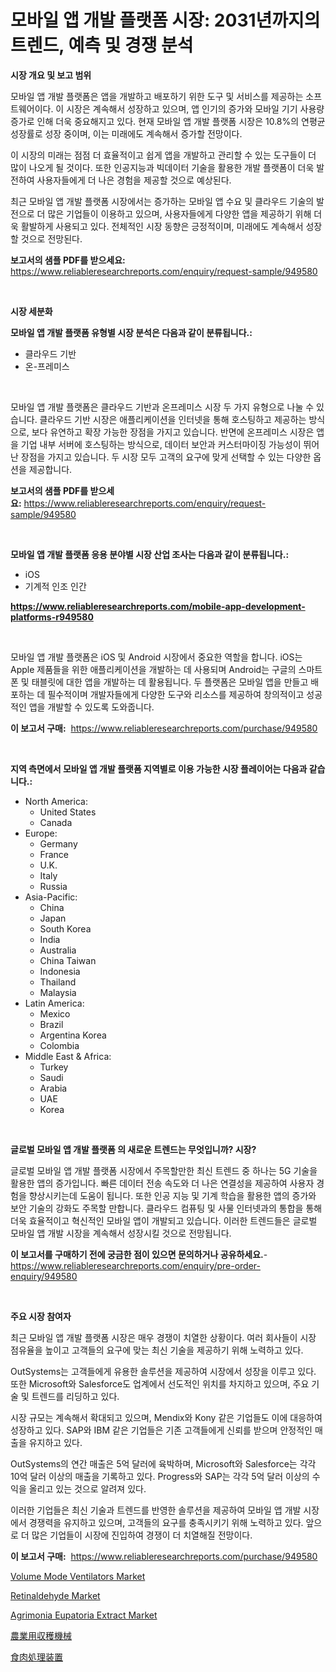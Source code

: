 <p><h1>모바일 앱 개발 플랫폼 시장: 2031년까지의 트렌드, 예측 및 경쟁 분석</h1></p><p><strong>시장 개요 및 보고 범위</strong></p>
<p><p>모바일 앱 개발 플랫폼은 앱을 개발하고 배포하기 위한 도구 및 서비스를 제공하는 소프트웨어이다. 이 시장은 계속해서 성장하고 있으며, 앱 인기의 증가와 모바일 기기 사용량 증가로 인해 더욱 중요해지고 있다. 현재 모바일 앱 개발 플랫폼 시장은 10.8%의 연평균 성장률로 성장 중이며, 이는 미래에도 계속해서 증가할 전망이다. </p><p>이 시장의 미래는 점점 더 효율적이고 쉽게 앱을 개발하고 관리할 수 있는 도구들이 더 많이 나오게 될 것이다. 또한 인공지능과 빅데이터 기술을 활용한 개발 플랫폼이 더욱 발전하여 사용자들에게 더 나은 경험을 제공할 것으로 예상된다. </p><p>최근 모바일 앱 개발 플랫폼 시장에서는 증가하는 모바일 앱 수요 및 클라우드 기술의 발전으로 더 많은 기업들이 이용하고 있으며, 사용자들에게 다양한 앱을 제공하기 위해 더욱 활발하게 사용되고 있다. 전체적인 시장 동향은 긍정적이며, 미래에도 계속해서 성장할 것으로 전망된다.</p></p>
<p><strong>보고서의 샘플 PDF를 받으세요:</strong> <a href="https://www.reliableresearchreports.com/enquiry/request-sample/949580">https://www.reliableresearchreports.com/enquiry/request-sample/949580</a></p>
<p>&nbsp;</p>
<p><strong>시장 세분화</strong></p>
<p><strong>모바일 앱 개발 플랫폼 유형별 시장 분석은 다음과 같이 분류됩니다.:</strong></p>
<p><ul><li>클라우드 기반</li><li>온-프레미스</li></ul></p>
<p>&nbsp;</p>
<p><p>모바일 앱 개발 플랫폼은 클라우드 기반과 온프레미스 시장 두 가지 유형으로 나눌 수 있습니다. 클라우드 기반 시장은 애플리케이션을 인터넷을 통해 호스팅하고 제공하는 방식으로, 보다 유연하고 확장 가능한 장점을 가지고 있습니다. 반면에 온프레미스 시장은 앱을 기업 내부 서버에 호스팅하는 방식으로, 데이터 보안과 커스터마이징 가능성이 뛰어난 장점을 가지고 있습니다. 두 시장 모두 고객의 요구에 맞게 선택할 수 있는 다양한 옵션을 제공합니다.</p></p>
<p><strong>보고서의 샘플 PDF를 받으세요:</strong>&nbsp;<a href="https://www.reliableresearchreports.com/enquiry/request-sample/949580">https://www.reliableresearchreports.com/enquiry/request-sample/949580</a></p>
<p>&nbsp;</p>
<p><strong> 모바일 앱 개발 플랫폼 응용 분야별 시장 산업 조사는 다음과 같이 분류됩니다.:</strong></p>
<p><ul><li>iOS</li><li>기계적 인조 인간</li></ul></p>
<p><strong><a href="https://www.reliableresearchreports.com/mobile-app-development-platforms-r949580">https://www.reliableresearchreports.com/mobile-app-development-platforms-r949580</a></strong></p>
<p>&nbsp;</p>
<p><p>모바일 앱 개발 플랫폼은 iOS 및 Android 시장에서 중요한 역할을 합니다. iOS는 Apple 제품들을 위한 애플리케이션을 개발하는 데 사용되며 Android는 구글의 스마트폰 및 태블릿에 대한 앱을 개발하는 데 활용됩니다. 두 플랫폼은 모바일 앱을 만들고 배포하는 데 필수적이며 개발자들에게 다양한 도구와 리소스를 제공하여 창의적이고 성공적인 앱을 개발할 수 있도록 도와줍니다.</p></p>
<p><strong>이 보고서 구매:</strong>&nbsp; <a href="https://www.reliableresearchreports.com/purchase/949580">https://www.reliableresearchreports.com/purchase/949580</a></p>
<p>&nbsp;</p>
<p><strong>지역 측면에서 모바일 앱 개발 플랫폼 지역별로 이용 가능한 시장 플레이어는 다음과 같습니다.:</strong></p>
<p><ul>
    <li>
        North America:
        <ul>
            <li>United States</li>
            <li>Canada</li>
        </ul>
    </li>
    <li>
        Europe:
        <ul>
            <li>Germany</li>
            <li>France</li>
            <li>U.K.</li>
            <li>Italy</li>
            <li>Russia</li>
        </ul>
    </li>
    <li>
        Asia-Pacific:
        <ul>
            <li>China</li>
            <li>Japan</li>
            <li>South Korea</li>
            <li>India</li>
            <li>Australia</li>
            <li>China Taiwan</li>
            <li>Indonesia</li>
            <li>Thailand</li>
            <li>Malaysia</li>
        </ul>
    </li>
    <li>
        Latin America:
        <ul>
            <li>Mexico</li>
            <li>Brazil</li>
            <li>Argentina Korea</li>
            <li>Colombia</li>
        </ul>
    </li>
    <li>
        Middle East & Africa:
        <ul>
            <li>Turkey</li>
            <li>Saudi</li>
            <li>Arabia</li>
            <li>UAE</li>
            <li>Korea</li>
        </ul>
    </li>
    </ul></p>
<p>&nbsp;</p>
<p><strong>글로벌 모바일 앱 개발 플랫폼 의 새로운 트렌드는 무엇입니까? 시장?</strong></p>
<p><p>글로벌 모바일 앱 개발 플랫폼 시장에서 주목할만한 최신 트렌드 중 하나는 5G 기술을 활용한 앱의 증가입니다. 빠른 데이터 전송 속도와 더 나은 연결성을 제공하여 사용자 경험을 향상시키는데 도움이 됩니다. 또한 인공 지능 및 기계 학습을 활용한 앱의 증가와 보안 기술의 강화도 주목할 만합니다. 클라우드 컴퓨팅 및 사물 인터넷과의 통합을 통해 더욱 효율적이고 혁신적인 모바일 앱이 개발되고 있습니다. 이러한 트렌드들은 글로벌 모바일 앱 개발 시장을 계속해서 성장시킬 것으로 전망됩니다.</p></p>
<p><strong>이 보고서를 구매하기 전에 궁금한 점이 있으면 문의하거나 공유하세요.</strong>- <a href="https://www.reliableresearchreports.com/enquiry/pre-order-enquiry/949580">https://www.reliableresearchreports.com/enquiry/pre-order-enquiry/949580</a></p>
<p>&nbsp;</p>
<p><strong>주요 시장 참여자</strong></p>
<p><p>최근 모바일 앱 개발 플랫폼 시장은 매우 경쟁이 치열한 상황이다. 여러 회사들이 시장 점유율을 높이고 고객들의 요구에 맞는 최신 기술을 제공하기 위해 노력하고 있다.</p><p>OutSystems는 고객들에게 유용한 솔루션을 제공하여 시장에서 성장을 이루고 있다. 또한 Microsoft와 Salesforce도 업계에서 선도적인 위치를 차지하고 있으며, 주요 기술 및 트렌드를 리딩하고 있다.</p><p>시장 규모는 계속해서 확대되고 있으며, Mendix와 Kony 같은 기업들도 이에 대응하여 성장하고 있다. SAP와 IBM 같은 기업들은 기존 고객들에게 신뢰를 받으며 안정적인 매출을 유지하고 있다.</p><p>OutSystems의 연간 매출은 5억 달러에 육박하며, Microsoft와 Salesforce는 각각 10억 달러 이상의 매출을 기록하고 있다. Progress와 SAP는 각각 5억 달러 이상의 수익을 올리고 있는 것으로 알려져 있다.</p><p>이러한 기업들은 최신 기술과 트렌드를 반영한 솔루션을 제공하여 모바일 앱 개발 시장에서 경쟁력을 유지하고 있으며, 고객들의 요구를 충족시키기 위해 노력하고 있다. 앞으로 더 많은 기업들이 시장에 진입하여 경쟁이 더 치열해질 전망이다.</p></p>
<p><strong>이 보고서 구매:</strong>&nbsp;&nbsp;<a href="https://www.reliableresearchreports.com/purchase/949580">https://www.reliableresearchreports.com/purchase/949580</a></p>
<p><p><a href="https://github.com/sofayahoo2023/Market-Research-Report-List-4/blob/main/volume-mode-ventilators-market.md">Volume Mode Ventilators Market</a></p><p><a href="https://issuu.com/reportprime-2/docs/retinaldehyde-market-size-2030.pptx">Retinaldehyde Market</a></p><p><a href="https://issuu.com/reportprime-2/docs/agrimonia-eupatoria-extract-market-size-2030.pptx">Agrimonia Eupatoria Extract Market</a></p><p><a href="https://github.com/nemesis2824/Market-Research-Report-List-1/blob/main/780590523636.md">農業用収穫機械</a></p><p><a href="https://medium.com/@vincemarvin1/%E6%AC%A1%E3%81%AE%E6%96%87%E3%82%92%E6%97%A5%E6%9C%AC%E8%AA%9E%E3%81%AB%E7%BF%BB%E8%A8%B3%E3%81%99%E3%82%8B-%E9%A3%9F%E8%82%89%E5%8A%A0%E5%B7%A5%E8%A8%AD%E5%82%99%E5%B8%82%E5%A0%B4%E3%81%AE%E6%B4%9E%E5%AF%9F-%E5%B8%82%E5%A0%B4%E3%83%88%E3%83%AC%E3%83%B3%E3%83%89-%E6%88%90%E9%95%B7-2024%E5%B9%B4%E3%81%8B%E3%82%892031%E5%B9%B4%E3%81%BE%E3%81%A7%E3%81%AE%E4%BA%88%E6%B8%AC-2d828c7d92dd">食肉処理装置</a></p></p>